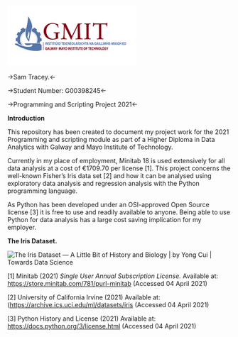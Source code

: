 ![Index GMIT](media/47d94fa74dbb3b94dce1e246799237ad.png)

\-\>Sam Tracey.\<-

\-\>Student Number: G00398245\<-

\-\>Programming and Scripting Project 2021\<-

**Introduction**

This repository has been created to document my project work for the 2021
Programming and scripting module as part of a Higher Diploma in Data Analytics
with Galway and Mayo Institute of Technology.

Currently in my place of employment, Minitab 18 is used extensively for all data
analysis at a cost of €1709.70 per license [1]. This project concerns the
well-known Fisher’s Iris data set [2] and how it can be analysed using
exploratory data analysis and regression analysis with the Python programming
language.

As Python has been developed under an OSI-approved Open Source license [3] it is
free to use and readily available to anyone. Being able to use Python for data
analysis has a large cost saving implication for my employer.

**The Iris Dataset.**

![The Iris Dataset — A Little Bit of History and Biology \| by Yong Cui \| 
Towards Data Science](media/63b5516414cfe15f96be4c997286ca5c.jpeg)

[1] Minitab (2021) *Single User Annual Subscription License.*  Available at:
<https://store.minitab.com/781/purl-minitab> (Accessed 04 April 2021)

[2] University of California Irvine (2021) Available at:
(<https://archive.ics.uci.edu/ml/datasets/iris> (Accessed 04 April 2021)

[3] Python History and License (2021) Available at:
<https://docs.python.org/3/license.html> (Accessed 04 April 2021)
